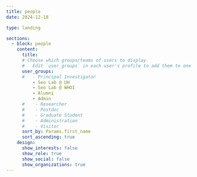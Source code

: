 ```yaml
---
title: people
date: 2024-12-18

type: landing

sections:
  - block: people
    content:
      title: 
      # Choose which groups/teams of users to display.
      #   Edit `user_groups` in each user's profile to add them to one or more of these groups.
      user_groups:
      #   - Principal Investigator
          - Seo Lab @ UH 
          - Seo Lab @ WHOI
          - Alumni
          - Admin
      #    - Researcher
      #    - Postdoc
      #    - Graduate Student
      #    - Administration
      #    - Visitor           
      sort_by: Params.first_name
      sort_ascending: true
    design:
      show_interests: false
      show_role: true
      show_social: false
      show_organizations: true
---
```

